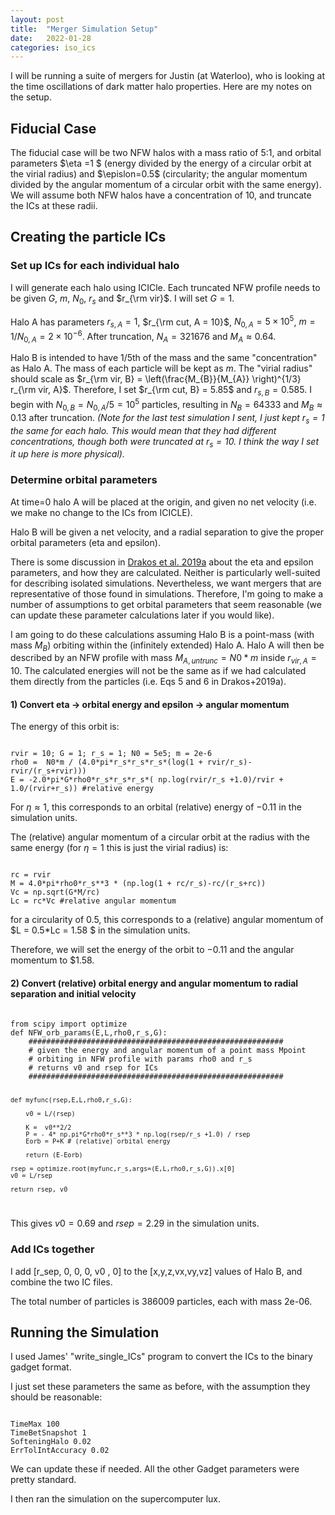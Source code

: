 ```yaml
---
layout: post
title:  "Merger Simulation Setup"
date:   2022-01-28
categories: iso_ics
---
```


I will be running a suite of mergers for Justin (at Waterloo), who is looking at the time oscillations of dark matter halo properties. Here are my notes on the setup.


## Fiducial Case

The fiducial case will be two NFW halos with a mass ratio of 5:1, and orbital parameters $\eta =1 $ (energy divided by the energy of a circular orbit at the virial radius) and $\epislon=0.5$ (circularity; the angular momentum divided by the angular momentum of a circular orbit with the same energy). We will assume both NFW halos have a concentration of 10, and truncate the ICs at these radii.


## Creating the particle ICs


### Set up ICs for each individual halo

I will generate each halo using ICICle. Each truncated NFW profile needs to be given $G$, $m$, $N_0$, $r_s$ and $r_{\rm vir}$. I will set $G=1$.

Halo A has parameters $r_{s, A}=1$, $r_{\rm cut, A = 10}$, $N_{0,A} = 5\times 10^5$, $m = 1/N_{0,A} = 2 \times 10^{-6}$. After truncation, $N_A=321676$ and $M_A\approx0.64$.

Halo B is intended to have 1/5th of the mass and the same "concentration" as Halo A. The mass of each particle will be kept as $m$. The "virial radius" should scale as $r_{\rm vir, B} = \left(\frac{M_{B}}{M_{A}} \right)^{1/3}  r_{\rm vir, A}$. Therefore, I set $r_{\rm cut, B} = 5.85$ and $r_{s, B} = 0.585$. I begin with $N_{0,B} = N_{0,A}/5 = 10^5$ particles, resulting in $N_B=64333$ and $M_B\approx 0.13$ after truncation. *(Note for the last test simulation I sent, I just kept $r_s=1$ the same for each halo. This would mean that they had different concentrations, though both were truncated at $r_s=10$. I think the way I set it up here is more physical).*


### Determine orbital parameters

At time=0 halo A will be placed at the origin, and given no net velocity (i.e. we make no change to the ICs from ICICLE).

Halo B will be given a net velocity, and a radial separation to give the proper orbital parameters (eta and epsilon).


There is some discussion in <a href="">Drakos et al. 2019a</a> about the eta and epsilon parameters, and how they are calculated. Neither is particularly well-suited for describing isolated simulations. Nevertheless, we want mergers that are representative of those found in simulations. Therefore, I'm going to make a number of assumptions to get orbital parameters that seem reasonable (we can update these parameter calculations later if you would like).

I am going to do these calculations assuming Halo B is a point-mass (with mass $M_B$) orbiting within the (infinitely extended) Halo A. Halo A will then be described by an NFW profile with mass $M_{A,untrunc} = N0*m$ inside $r_{vir,A}=10$. The calculated energies will not be the same as if we had calculated them directly from the particles (i.e. Eqs 5 and 6 in Drakos+2019a).


#### 1) Convert eta -> orbital energy and epsilon -> angular momentum

The energy of this orbit is:

<code>
rvir = 10; G = 1; r_s = 1; N0 = 5e5; m = 2e-6
rho0 =  N0*m / (4.0*pi*r_s*r_s*r_s*(log(1 + rvir/r_s)-rvir/(r_s+rvir)))
E = -2.0*pi*G*rho0*r_s*r_s*r_s*( np.log(rvir/r_s +1.0)/rvir + 1.0/(rvir+r_s)) #relative energy
</code>


For $\eta \approx 1$, this corresponds to an orbital (relative) energy of $-0.11$ in the simulation units.


The (relative) angular momentum of a circular orbit at the radius with the same energy (for $\eta=1$ this is just the virial radius) is:

<code>
rc = rvir
M = 4.0*pi*rho0*r_s**3 * (np.log(1 + rc/r_s)-rc/(r_s+rc))
Vc = np.sqrt(G*M/rc)
Lc = rc*Vc #relative angular momentum
</code>

for a circularity of 0.5, this corresponds to a (relative) angular momentum of $L = 0.5*Lc = 1.58 $ in the simulation units.


Therefore, we will set the energy of the orbit to $-0.11$ and the angular momentum to $1.58.


#### 2) Convert (relative) orbital energy and angular momentum to radial separation and initial velocity


<code>
from scipy import optimize
def NFW_orb_params(E,L,rho0,r_s,G):
    #########################################################
    # given the energy and angular momentum of a point mass Mpoint
    # orbiting in NFW profile with params rho0 and r_s
    # returns v0 and rsep for ICs
    #########################################################


    def myfunc(rsep,E,L,rho0,r_s,G):

        v0 = L/(rsep)

        K =  v0**2/2
        P = - 4* np.pi*G*rho0*r_s**3 * np.log(rsep/r_s +1.0) / rsep
        Eorb = P+K # (relative) orbital energy

        return (E-Eorb)

    rsep = optimize.root(myfunc,r_s,args=(E,L,rho0,r_s,G)).x[0]
    v0 = L/rsep

    return rsep, v0
</code>


This gives $v0=0.69$ and $rsep = 2.29$ in the simulation units.


### Add ICs together

I add [r_sep, 0, 0, 0, v0 , 0] to the [x,y,z,vx,vy,vz] values of Halo B, and combine the two IC files.

The total number of particles is 386009 particles, each with mass 2e-06.





## Running the Simulation


I used James' "write_single_ICs" program to convert the ICs to the binary gadget format.


I just set these parameters the same as before, with the assumption they should be reasonable:

<code>
TimeMax 100
TimeBetSnapshot 1
SofteningHalo 0.02
ErrTolIntAccuracy 0.02
</code>

We can update these if needed. All the other Gadget parameters were pretty standard.


I then ran the simulation on the supercomputer lux.
